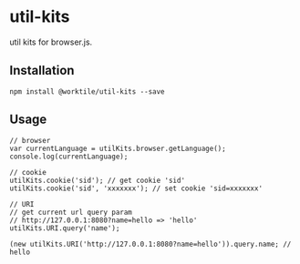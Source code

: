 # util-kits

util kits for browser.js.

## Installation

`npm install @worktile/util-kits --save`

## Usage

```
// browser
var currentLanguage = utilKits.browser.getLanguage();
console.log(currentLanguage);

```

```
// cookie
utilKits.cookie('sid'); // get cookie 'sid'
utilKits.cookie('sid', 'xxxxxxx'); // set cookie 'sid=xxxxxxx'

```

```
// URI
// get current url query param 
// http://127.0.0.1:8080?name=hello => 'hello'
utilKits.URI.query('name'); 

(new utilKits.URI('http://127.0.0.1:8080?name=hello')).query.name; // hello
```
